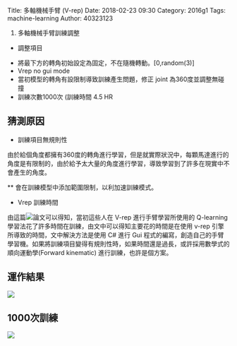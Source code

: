 Title: 多軸機械手臂 (V-rep)
Date: 2018-02-23 09:30
Category: 2016g1
Tags: machine-learning
Author: 40323123


1. 多軸機械手臂訓練調整

<!-- PELICAN_END_SUMMARY -->

- 調整項目

<ul>
<li>將最下方的轉角初始設定為固定，不在隨機轉動。[0,random(3)]
<li>Vrep no gui mode
<li>當初模型的轉角有設限制導致訓練產生問題，修正 joint 為360度並調整無碰撞
<li>訓練次數1000次 (訓練時間 4.5 HR
</ul>

猜測原因
---

* 訓練項目無規則性

由於給個角度都擁有360度的轉角進行學習，但是就實際狀況中，每顆馬達進行的角度是有限制的，由於給予太大量的角度進行學習，導致學習到了許多在現實中不會產生的角度。

** 會在訓練模型中添加範圍限制，以利加速訓練模式。


* Vrep 訓練時間

由這篇![論文]()可以得知，當初這些人在 V-rep 進行手臂學習所使用的 Q-learning 學習法花了許多時間在訓練，由文中可以得知主要花的時間是在使用 v-rep 引擎所導致的時間，文中解決方法是使用 C# 進行 Gui 程式的編寫，創造自己的手臂學習機。如果將訓練項目變得有規則性時，如果時間還是過長，或許採用數學式的順向運動學(Forward kinematic) 進行訓練，也許是個方案。

運作結果
---

![](https://github.com/coursemdetw/project_site_files/blob/gh-pages/files/pyquino/machine_learning/arm_exp/experint2.PNG?raw=true)

1000次訓練
---

![](https://github.com/coursemdetw/project_site_files/blob/gh-pages/files/pyquino/machine_learning/arm_exp/vreparm_train_1000.gif?raw=true)